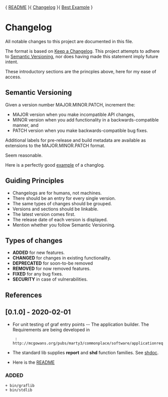 
  { [README](./README.md) }{ [Changelog](./changelog.md) }{ [Best Example](./egReadme.md) }

# Changelog

All notable changes to this project are documented in this file.

The format is based on [Keep a Changelog][changelog].  This project
attempts to adhere to [Semantic Versioning][versioning], nor does
having made this statement imply future intent.

These introductory sections are the princples above, here for my ease
of access.

## Semantic Versioning

Given a version number MAJOR.MINOR.PATCH, increment the:

+ MAJOR version when you make incompatible API changes,
+ MINOR version when you add functionality in a backwards-compatible
  manner, and
+ PATCH version when you make backwards-compatible bug fixes.

Additional labels for pre-release and build metadata are available as
extensions to the MAJOR.MINOR.PATCH format.

Seem reasonable.

Here is a perfectly good [example][]  of a changlog.

## Guiding Principles

+ Changelogs are for humans, not machines.
+ There should be an entry for every single version.
+ The same types of changes should be grouped.
+ Versions and sections should be linkable.
+ The latest version comes first.
+ The release date of each version is displayed.
+ Mention whether you follow Semantic Versioning.

## Types of changes

+ **ADDED** for new features.
+ **CHANGED** for changes in existing functionality.
+ **DEPRECATED** for soon-to-be removed
+ **REMOVED** for now removed features.
+ **FIXED** for any bug fixes.
+ **SECURITY** in case of vulnerabilities.

## References

 [changelog]:  https://keepachangelog.com/en/1.0.0/ "Changelog Practice"
 [versioning]: https://semver.org/spec/v2.0.0.html "Semantic Versioning"
 [flapp]:      http://mcgowans.org/pubs/marty3/commonplace/software/README.html "Function, Library, and APP Standards"
 [shdoc]:      https://github.com/applemcg/shelf/blob/master/shdoc.org "Shell Docstring"
 [Typora]:     https://typora.io/  "A truly minimal Markdown editor"
 [example]:    https://github.com/ranger/ranger/blob/master/CHANGELOG.md "ranger - Vim inspired file manager"
 
 
## [0.1.0] - 2020-02-01

+ For unit testing of graf entry points -- The application builder.
  The Requirements are being developed in
   
       :  http://mcgowans.org/pubs/marty3/commonplace/software/applicationreqts.html

+ The standard lib supplies **report** and **shd** function families. See [shdoc][].

+ Here is the [README][flapp]

### ADDED

    + bin/graflib
    + bin/stdlib	



